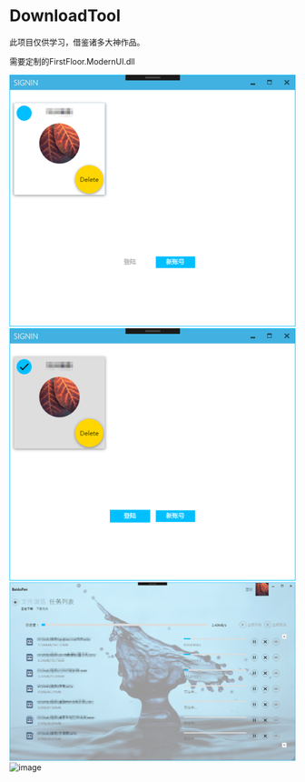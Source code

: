 # DownloadTool

此项目仅供学习，借鉴诸多大神作品。

需要定制的FirstFloor.ModernUI.dll

![image](https://raw.githubusercontent.com/youhaoma/DownloadTool/master/BaiduPan/Assets/Images/ImageShot/SignIn_1.png)
![image](https://raw.githubusercontent.com/youhaoma/DownloadTool/master/BaiduPan/Assets/Images/ImageShot/SignIn_2.png)
![image](https://raw.githubusercontent.com/youhaoma/DownloadTool/master/BaiduPan/Assets/Images/ImageShot/DownloadPage_1.png)
![image](https://raw.githubusercontent.com/youhaoma/DownloadTool/master/BaiduPan/Assets/Images/ImageShot/DownloadPage_2.png)

